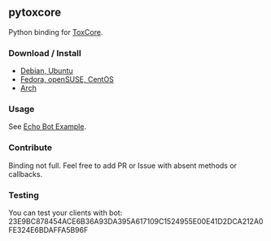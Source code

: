 ## pytoxcore

Python binding for [ToxCore](https://github.com/irungentoo/toxcore).

### Download / Install

* [Debian, Ubuntu](http://software.opensuse.org/download.html?project=home:antonbatenev:tox&package=python-toxcore)
* [Fedora, openSUSE, CentOS](http://software.opensuse.org/download.html?project=home:antonbatenev:tox&package=python-toxcore)
* [Arch](http://software.opensuse.org/download.html?project=home:antonbatenev:tox&package=python-toxcore)

### Usage

See [Echo Bot Example](https://github.com/abbat/pytoxcore/tree/master/examples).

### Contribute

Binding not full. Feel free to add PR or Issue with absent methods or callbacks.

### Testing

You can test your clients with bot:
23E9BC878454ACE6B36A93DA395A617109C1524955E00E41D2DCA212A0FE324E6BDAFFA5B96F
